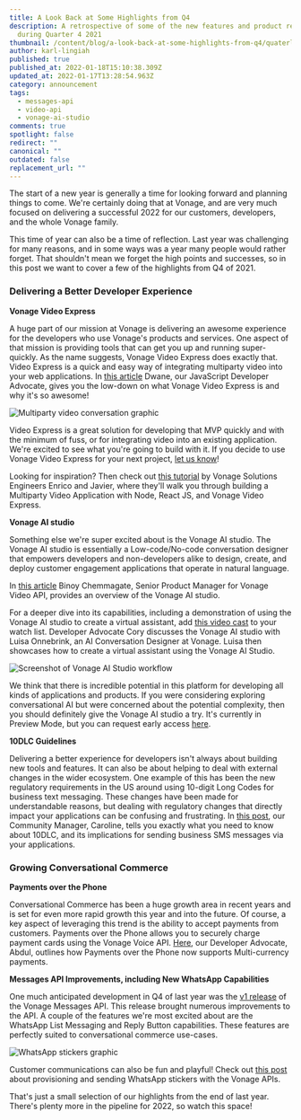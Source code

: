 ```yaml
---
title: A Look Back at Some Highlights from Q4
description: A retrospective of some of the new features and product relaeses
  during Quarter 4 2021
thumbnail: /content/blog/a-look-back-at-some-highlights-from-q4/quaterly-releases.png
author: karl-lingiah
published: true
published_at: 2022-01-18T15:10:38.309Z
updated_at: 2022-01-17T13:28:54.963Z
category: announcement
tags:
  - messages-api
  - video-api
  - vonage-ai-studio
comments: true
spotlight: false
redirect: ""
canonical: ""
outdated: false
replacement_url: ""
---
```

The start of a new year is generally a time for looking forward and planning things to come. We're certainly doing that at Vonage, and are very much focused on delivering a successful 2022 for our customers, developers, and the whole Vonage family.

This time of year can also be a time of reflection. Last year was challenging for many reasons, and in some ways was a year many people would rather forget. That shouldn't mean we forget the high points and successes, so in this post we want to cover a few of the highlights from Q4 of 2021.

### Delivering a Better Developer Experience

**Vonage Video Express**

A huge part of our mission at Vonage is delivering an awesome experience for the developers who use Vonage's products and services. One aspect of that mission is providing tools that can get you up and running super-quickly. As the name suggests, Vonage Video Express does exactly that. Video Express is a quick and easy way of integrating multiparty video into your web applications. In [this article](https://learn.vonage.com/blog/2021/09/23/video-express-is-here-and-why-it%E2%80%99s-awesome/) Dwane, our JavaScript Developer Advocate, gives you the low-down on what Vonage Video Express is and why it's so awesome!

![Multiparty video conversation graphic](/content/blog/a-look-back-at-some-highlights-from-q4/video-express_1200x600.png "Multiparty video conversation graphic")

Video Express is a great solution for developing that MVP quickly and with the minimum of fuss, or for integrating video into an existing application. We're excited to see what you're going to build with it. If you decide to use Vonage Video Express for your next project, [let us know](https://developer.vonage.com/slack)!

Looking for inspiration? Then check out [this tutorial](https://learn.vonage.com/blog/2021/09/27/create-a-multiparty-video-app-with-the-new-video-express/) by Vonage Solutions Engineers Enrico and Javier, where they'll walk you through building a Multiparty Video Application with Node, React JS, and Vonage Video Express.

**Vonage AI studio**

Something else we're super excited about is the Vonage AI studio. The Vonage AI studio is essentially a Low-code/No-code conversation designer that empowers developers and non-developers alike to design, create, and deploy customer engagement applications that operate in natural language.

In [this article](https://learn.vonage.com/blog/2021/12/02/vonage-ai-studio-in-developer-preview/) Binoy Chemmagate, Senior Product Manager for Vonage Video API, provides an overview of the Vonage AI studio.

For a deeper dive into its capabilities, including a demonstration of using the Vonage AI studio to create a virtual assistant, add [this video cast](https://www.youtube.com/watch?v=lvH5zeCkFbs) to your watch list. Developer Advocate Cory discusses the Vonage AI studio with Luisa Onnebrink, an AI Conversation Designer at Vonage. Luisa then showcases how to create a virtual assistant using the Vonage AI Studio.

![Screenshot of Vonage AI Studio workflow](/content/blog/a-look-back-at-some-highlights-from-q4/ai-studio-screenshot.png "Screenshot of Vonage AI Studio workflow")

We think that there is incredible potential in this platform for developing all kinds of applications and products. If you were considering exploring conversational AI but were concerned about the potential complexity, then you should definitely give the Vonage AI studio a try. It's currently in Preview Mode, but you can request early access [here](https://docs.google.com/forms/d/e/1FAIpQLSeKbZh-dgxn_sqCPhGCJXu4Fdi_Dzo6DJSxQJn60cQDf-IAAg/viewform).

**10DLC Guidelines**

Delivering a better experience for developers isn't always about building new tools and features. It can also be about helping to deal with external changes in the wider ecosystem. One example of this has been the new regulatory requirements in the US around using 10-digit Long Codes for business text messaging. These changes have been made for understandable reasons, but dealing with regulatory changes that directly impact your applications can be confusing and frustrating. In [this post](https://learn.vonage.com/blog/2022/01/17/a2p-10dlc-what-you-need-to-know/), our Community Manager, Caroline, tells you exactly what you need to know about 10DLC, and its implications for sending business SMS messages via your applications.

### Growing Conversational Commerce

**Payments over the Phone**

Conversational Commerce has been a huge growth area in recent years and is set for even more rapid growth this year and into the future. Of course, a key aspect of leveraging this trend is the ability to accept payments from customers. Payments over the Phone allows you to securely charge payment cards using the Vonage Voice API. [Here](https://learn.vonage.com/blog/2022/01/11/payments-over-the-phone-now-supports-multi-currency/), our Developer Advocate, Abdul, outlines how Payments over the Phone now supports Multi-currency payments.

**Messages API Improvements, including New WhatsApp Capabilities**

One much anticipated development in Q4 of last year was the [v1 release](https://learn.vonage.com/blog/2021/11/16/announcing-vonage-messages-api-version-1-0/) of the Vonage Messages API. This release brought numerous improvements to the API. A couple of the features we're most excited about are the WhatsApp List Messaging and Reply Button capabilities. These features are perfectly suited to conversational commerce use-cases.

![WhatsApp stickers graphic](/content/blog/a-look-back-at-some-highlights-from-q4/whatsapp_stickers.png "WhatsApp stickers graphic")

Customer communications can also be fun and playful! Check out [this post](https://learn.vonage.com/blog/2022/01/13/provisioning-and-sending-whatsapp-stickers-with-vonage-apis/) about provisioning and sending WhatsApp stickers with the Vonage APIs.

That's just a small selection of our highlights from the end of last year. There's plenty more in the pipeline for 2022, so watch this space!